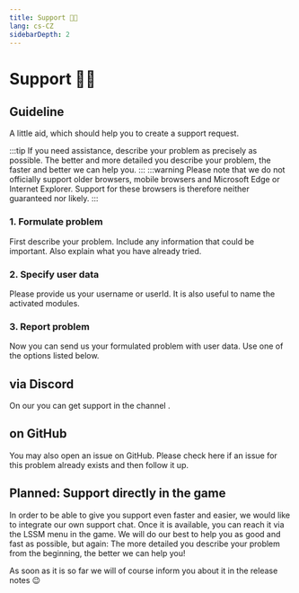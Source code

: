 ```yaml
---
title: Support 👨‍💻
lang: cs-CZ
sidebarDepth: 2
---
```


# Support 👨‍💻

## Guideline
A little aid, which should help you to create a support request.

:::tip
If you need assistance, describe your problem as precisely as possible. The better and more detailed you describe your problem, the faster and better we can help you.
:::
:::warning
Please note that we do not officially support older browsers, mobile browsers and Microsoft Edge or Internet Explorer. Support for these browsers is therefore neither guaranteed nor likely.
:::

### 1. Formulate problem
First describe your problem. Include any information that could be important. Also explain what you have already tried.

### 2. Specify user data
Please provide us your username or userId. It is also useful to name the activated modules.

### 3. Report problem
Now you can send us your formulated problem with user data. Use one of the options listed below.

## via Discord
On our <discord/> you can get support in the channel <discord-channel channel="lssm-help"/>.

## on GitHub
You may also open an issue on <a :href="$theme.variables.github + '/issues'" target="_blank">GitHub</a>. Please check here if an issue for this problem already exists and then follow it up.

## Planned: Support directly in the game
In order to be able to give you support even faster and easier, we would like to integrate our own support chat. Once it is available, you can reach it via the LSSM menu in the game. We will do our best to help you as good and fast as possible, but again: The more detailed you describe your problem from the beginning, the better we can help you!

As soon as it is so far we will of course inform you about it in the release notes :wink:
